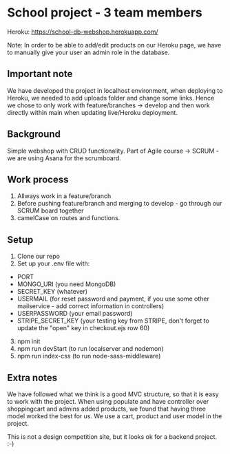 # School project - 3 team members

Heroku: https://school-db-webshop.herokuapp.com/

Note: In order to be able to add/edit products on our Heroku page, we have to manually give your user an admin role in the database. 

## Important note

We have developed the project in localhost environment, when deploying to Heroku, we needed to add uploads folder and change some links. Hence we chose to only work with feature/branches -> develop and then work directly within main when updating live/Heroku deployment. 

## Background

Simple webshop with CRUD functionality.
Part of Agile course -> SCRUM - we are using Asana for the scrumboard. 

## Work process

1. Allways work in a feature/branch
2. Before pushing feature/branch and merging to develop - go through our SCRUM board together
3. camelCase on routes and functions.

## Setup

1. Clone our repo
2. Set up your .env file with: 
  - PORT
  - MONGO_URI (you need MongoDB) 
  - SECRET_KEY (whatever)
  - USERMAIL (for reset password and payment, if you use some other mailservice - add correct information in controllers)
  - USERPASSWORD (your email password) 
  - STRIPE_SECRET_KEY (your testing key from STRIPE, don't forget to update the "open" key in checkout.ejs row 60) 
 
3. npm init
4. npm run devStart (to run localserver and nodemon) 
5. npm run index-css (to run node-sass-middleware)


## Extra notes 

We have followed what we think is a good MVC structure, so that it is easy to work with the project. When using populate and have controller over shoppingcart and admins added products, we found that having three model worked the best for us. We use a cart, product and user model in the project. 

This is not a design competition site, but it looks ok for a backend project. :-) 


